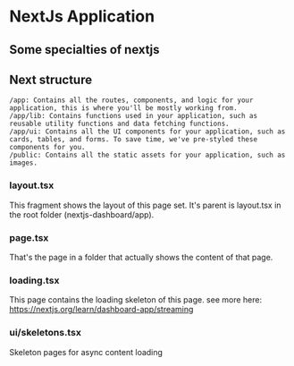 # NextJs Application

## Some specialties of nextjs

## Next structure

    /app: Contains all the routes, components, and logic for your application, this is where you'll be mostly working from.
    /app/lib: Contains functions used in your application, such as reusable utility functions and data fetching functions.
    /app/ui: Contains all the UI components for your application, such as cards, tables, and forms. To save time, we've pre-styled these components for you.
    /public: Contains all the static assets for your application, such as images.

### layout.tsx
This fragment shows the layout of this page set. It's parent is layout.tsx in the root folder (nextjs-dashboard/app).

### page.tsx
That's the page in a folder that actually shows the content of that page.

### loading.tsx
This page contains the loading skeleton of this page. see more here: https://nextjs.org/learn/dashboard-app/streaming

### ui/skeletons.tsx
Skeleton pages for async content loading
